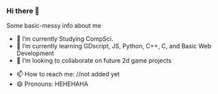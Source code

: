 ### Hi there 👋


Some basic-messy info about me

- 🔭 I’m currently Studying CompSci.
- 🌱 I’m currently learning GDscript, JS, Python, C++, C, and Basic Web Development
- 👯 I’m looking to collaborate on future 2d game projects
<!--- 🤔 I’m looking for help with music and 
 💬 Ask me about: -->
- 📫 How to reach me: //not added yet
- 😄 Pronouns: HEHEHAHA
<!-- ⚡ Fun fact:  Aspiring game Developer-->
